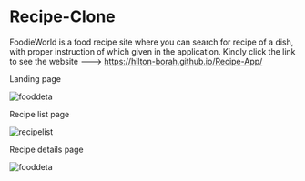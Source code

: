 # Recipe-Clone

FoodieWorld is a food recipe site where you can search for recipe of a dish, with proper instruction of which given in the application. Kindly click the link to see the website ---> https://hilton-borah.github.io/Recipe-App/

Landing page

![fooddeta](https://user-images.githubusercontent.com/103739534/200167329-48d5c459-0c48-4d22-8b77-615878d53488.png)

Recipe list page

![recipelist](https://user-images.githubusercontent.com/103739534/200167360-6c4abbc3-92f9-4df5-ade0-b35c5e2e822f.png)

Recipe details page

![fooddeta](https://user-images.githubusercontent.com/103739534/200167797-45cc9b89-c49b-42bc-a107-b9859a6bd681.png)
